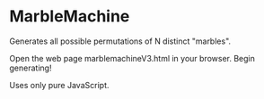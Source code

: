 # MarbleMachine
Generates all possible permutations of N distinct "marbles".

Open the web page marblemachineV3.html in your browser.
Begin generating!

Uses only pure JavaScript.
